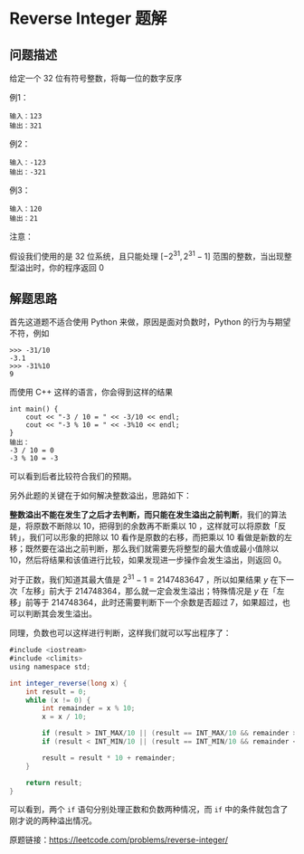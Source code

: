 # Reverse Integer 题解

## 问题描述

给定一个 32 位有符号整数，将每一位的数字反序

例1：

```
输入：123
输出：321
```

例2：

```
输入：-123
输出：-321
```

例3：

```
输入：120
输出：21
```

注意：

假设我们使用的是 32 位系统，且只能处理 $[-2^{31},2^{31}-1]$ 范围的整数，当出现整型溢出时，你的程序返回 0

## 解题思路

首先这道题不适合使用 Python 来做，原因是面对负数时，Python 的行为与期望不符，例如

```
>>> -31/10
-3.1
>>> -31%10
9
```

而使用 C++ 这样的语言，你会得到这样的结果

```
int main() {
	cout << "-3 / 10 = " << -3/10 << endl; 
	cout << "-3 % 10 = " << -3%10 << endl; 
}
输出：
-3 / 10 = 0
-3 % 10 = -3
```

可以看到后者比较符合我们的预期。

另外此题的关键在于如何解决整数溢出，思路如下：

**整数溢出不能在发生了之后才去判断，而只能在发生溢出之前判断**，我们的算法是，将原数不断除以 10，把得到的余数再不断乘以 10 ，这样就可以将原数「反转」，我们可以形象的把除以 10 看作是原数的右移，而把乘以 10 看做是新数的左移；既然要在溢出之前判断，那么我们就需要先将整型的最大值或最小值除以 10，然后将结果和该值进行比较，如果发现进一步操作会发生溢出，则返回 0。

对于正数，我们知道其最大值是 $2^{31}-1=2147483647$ ，所以如果结果 $y$ 在下一次「左移」前大于 214748364，那么就一定会发生溢出；特殊情况是 $y$ 在「左移」前等于 214748364，此时还需要判断下一个余数是否超过 7，如果超过，也可以判断其会发生溢出。

同理，负数也可以这样进行判断，这样我们就可以写出程序了：

```java
#include <iostream>
#include <climits>
using namespace std;

int integer_reverse(long x) {
    int result = 0;
    while (x != 0) {
        int remainder = x % 10;
        x = x / 10;

        if (result > INT_MAX/10 || (result == INT_MAX/10 && remainder > 7)) return 0;
        if (result < INT_MIN/10 || (result == INT_MIN/10 && remainder < -8)) return 0;

        result = result * 10 + remainder;
    }

    return result;
}
```

可以看到，两个 `if` 语句分别处理正数和负数两种情况，而 `if` 中的条件就包含了刚才说的两种溢出情况。



原题链接：https://leetcode.com/problems/reverse-integer/
